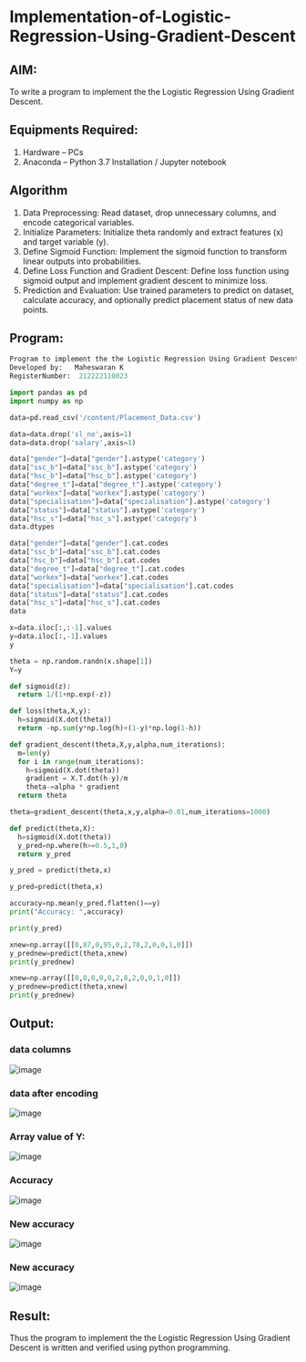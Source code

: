 # Implementation-of-Logistic-Regression-Using-Gradient-Descent

## AIM:

To write a program to implement the the Logistic Regression Using Gradient Descent.

## Equipments Required:

1. Hardware – PCs
2. Anaconda – Python 3.7 Installation / Jupyter notebook

## Algorithm

1. Data Preprocessing: Read dataset, drop unnecessary columns, and encode categorical variables.
2. Initialize Parameters: Initialize theta randomly and extract features (x) and target variable (y).
3. Define Sigmoid Function: Implement the sigmoid function to transform linear outputs into probabilities.
4. Define Loss Function and Gradient Descent: Define loss function using sigmoid output and implement gradient descent to minimize loss.
5. Prediction and Evaluation: Use trained parameters to predict on dataset, calculate accuracy, and optionally predict placement status of new data points.


## Program:

```python
Program to implement the the Logistic Regression Using Gradient Descent.
Developed by:   Maheswaran K
RegisterNumber:  212222110023
```
```py
import pandas as pd
import numpy as np

data=pd.read_csv('/content/Placement_Data.csv')
```
```py
data=data.drop('sl_no',axis=1)
data=data.drop('salary',axis=1)
```
```py
data["gender"]=data["gender"].astype('category')
data["ssc_b"]=data["ssc_b"].astype('category')
data["hsc_b"]=data["hsc_b"].astype('category')
data["degree_t"]=data["degree_t"].astype('category')
data["workex"]=data["workex"].astype('category')
data["specialisation"]=data["specialisation"].astype('category')
data["status"]=data["status"].astype('category')
data["hsc_s"]=data["hsc_s"].astype('category')
data.dtypes
```
```py
data["gender"]=data["gender"].cat.codes
data["ssc_b"]=data["ssc_b"].cat.codes
data["hsc_b"]=data["hsc_b"].cat.codes
data["degree_t"]=data["degree_t"].cat.codes
data["workex"]=data["workex"].cat.codes
data["specialisation"]=data["specialisation"].cat.codes
data["status"]=data["status"].cat.codes
data["hsc_s"]=data["hsc_s"].cat.codes
data
```
```py
x=data.iloc[:,:-1].values
y=data.iloc[:,-1].values
y
```
```py
theta = np.random.randn(x.shape[1])
Y=y
```
```py
def sigmoid(z):
  return 1/(1+np.exp(-z))
```
```py
def loss(theta,X,y):
  h=sigmoid(X.dot(theta))
  return -np.sum(y*np.log(h)+(1-y)*np.log(1-h))
```
```py
def gradient_descent(theta,X,y,alpha,num_iterations):
  m=len(y)
  for i in range(num_iterations):
    h=sigmoid(X.dot(theta))
    gradient = X.T.dot(h-y)/m
    theta-=alpha * gradient
  return theta
```
```py
theta=gradient_descent(theta,x,y,alpha=0.01,num_iterations=1000)
```
```py
def predict(theta,X):
  h=sigmoid(X.dot(theta))
  y_pred=np.where(h>=0.5,1,0)
  return y_pred 

y_pred = predict(theta,x)
```
```py
y_pred=predict(theta,x)
```
```py
accuracy=np.mean(y_pred.flatten()==y)
print("Accuracy: ",accuracy)
```
```py
print(y_pred)
```
```py
xnew=np.array([[0,87,0,95,0,2,78,2,0,0,1,0]])
y_prednew=predict(theta,xnew)
print(y_prednew)
```
```py
xnew=np.array([[0,0,0,0,0,2,8,2,0,0,1,0]])
y_prednew=predict(theta,xnew)
print(y_prednew)
```
## Output:

### data columns

![image](https://github.com/SanjayRagavendar/-Implementation-of-Logistic-Regression-Using-Gradient-Descent/assets/91368803/3aec9c46-c885-42bb-8b45-215ac5d6274f)

### data after encoding

![image](https://github.com/SanjayRagavendar/-Implementation-of-Logistic-Regression-Using-Gradient-Descent/assets/91368803/b6a86619-04fe-4560-a310-194c80aa728a)


### Array value of Y:

![image](https://github.com/SanjayRagavendar/-Implementation-of-Logistic-Regression-Using-Gradient-Descent/assets/91368803/a7b6a576-f916-4792-a189-9df2e8ca530f)



### Accuracy

![image](https://github.com/SanjayRagavendar/-Implementation-of-Logistic-Regression-Using-Gradient-Descent/assets/91368803/12a41cc4-18b2-4375-a7eb-9d1c4a554cc5)


  
### New accuracy
![image](https://github.com/SanjayRagavendar/-Implementation-of-Logistic-Regression-Using-Gradient-Descent/assets/91368803/36fd6f69-d021-4489-b46a-ab4f68f410ea)

### New accuracy
![image](https://github.com/SanjayRagavendar/-Implementation-of-Logistic-Regression-Using-Gradient-Descent/assets/91368803/36fd6f69-d021-4489-b46a-ab4f68f410ea)

## Result:

Thus the program to implement the the Logistic Regression Using Gradient Descent is written and verified using python programming.
